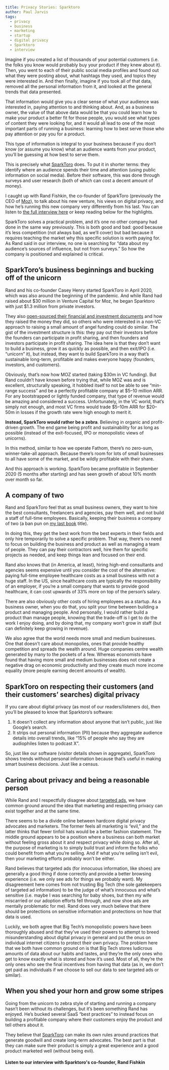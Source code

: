 ```yaml
title: Privacy Stories: Sparktoro
author: Paul Jarvis
tags:
  - privacy
  - business
  - marketing
  - startup
  - digital privacy
  - Sparktoro
  - interview
```

Imagine if you created a list of thousands of your potential customers (i.e. the folks you know would probably buy your product if they knew about it). Then, you went to each of their public social media profiles and found out what they were posting about, what hashtags they used, and topics they were interested in. And then finally, imagine if you took all of that data, removed all the personal information from it, and looked at the general trends that data presented.

That information would give you a clear sense of what your audience was interested in, paying attention to and thinking about. And, as a business owner, the value of that above data would be that you could learn how to make your product a better fit for those people, you would see what types of content they were looking for, and it would all lead to one of the most important parts of running a business: learning how to best serve those who pay attention or pay you for a product.

This type of information is integral to your business because if you don’t know (or assume you know) what an audience wants from your product, you’ll be guessing at how best to serve them.

This is precisely what [SparkToro](https://sparktoro.com/) does. To put it in shorter terms: they identify where an audience spends their time and attention (using public information on social media). Before their software, this was done through surveys and user research (both of which can cost a decent amount of money).

I caught up with Rand Fishkin, the co-founder of SparkToro (previously the CEO of [Moz](https://moz.com/)), to talk about his new venture, his views on digital privacy, and how he’s running this new company very differently from his last. You can listen to [the full interview here](https://usefathom.com/podcast/sparktoro) or keep reading below for the highlights.

SparkToro solves a practical problem, and it’s one no other company had done in the same way previously. This is both good and bad: good because it’s less competition (not always bad, as we’ll cover) but bad because it requires teaching the market why this specific solution is worth paying for. As Rand said in our interview, no one is searching for “data about my audience’s sources of influence, but not from surveys.” So how the company is positioned and explained is critical.

SparkToro’s business beginnings and bucking off of the unicorn
--------------------------------------------------------------

Rand and his co-founder Casey Henry started SparkToro in April 2020, which was also around the beginning of the pandemic. And while Rand had raised about $30 million in Venture Capital for Moz, he began Sparktoro with just $1.3 million from private investors.

They also [open-sourced their financial and investment documents](https://drive.google.com/drive/folders/16DmN5m0ehxAwKZdMC9oaFQjvGIC6uQzW?usp=sharing) and how they raised the money they did, so others who were interested in a non-VC approach to raising a small amount of angel funding could do similar. The gist of the investment structure is this: they pay out their investors before the founders can participate in profit sharing, and then founders and investors participate in profit sharing. The idea here is that they don’t want to build a business, grow it as quickly as possible, and then exit/IPO (i.e. “unicorn” it), but instead, they want to build SparkToro in a way that’s sustainable long-term, profitable and makes everyone happy (founders, investors, and customers).

Obviously, that’s now how MOZ started (taking $30m in VC funding). But Rand couldn’t have known before trying that, while MOZ was and is excellent, structurally speaking, it hobbled itself to not be able to see “min-range success” and be a perfectly profitable company at $5–10 million ARR. For any bootstrapped or lightly funded company, that type of revenue would be amazing and considered a success. Unfortunately, in the VC world, that’s simply not enough, and most VC firms would trade $5–10m ARR for $20–50m in losses if the growth rate were high enough to merit it.

**Instead, SparkToro would rather be a zebra**. Believing in organic and profit-driven growth. The end game being profit and sustainability for as long as possible (instead of the exit-focused, IPO or monopolistic views of unicorns).

In this method, similar to how we operate Fathom, there’s no zero-sum, winner-take-all approach. Because there’s room for lots of small businesses to all have some of the market, and be wildly profitable with their share.

And this approach is working. SparkToro became profitable in September 2020 (5 months after starting) and has seen growth of about 10% month over month so far.

A company of two
----------------

Rand and SparkToro feel that as small business owners, they want to hire the best consultants, freelancers and agencies, pay them well, and not build a staff of full-time employees. Basically, keeping their business a company of two (a ban pun on [my last book](https://ofone.co/) title).

In doing this, they get the best work from the best experts in their fields and only hire temporarily to solve a specific problem. That way, there’s no need to focus on building the business and product as well as managing a team of people. They can pay their contractors well, hire them for specific projects as needed, and keep things lean and focused on their end.

Rand also knows that (in America, at least), hiring high-end consultants and agencies seems expensive until you consider the cost of the alternative: paying full-time employee healthcare costs as a small business with not a huge staff. In the US, since healthcare costs are typically the responsibility of an employer, if you’re a small company that wants to provide good healthcare, it can cost upwards of 33% more on top of the person’s salary.

There are also obviously other costs of hiring employees as a startup. As a business owner, when you do that, you split your time between building a product and managing people. And personally, I would rather build a product than manage people, knowing that the trade-off is I get to do the work I enjoy doing, and by doing that, my company won’t grow in staff (but can definitely keep growing in revenue).

We also agree that the world needs more small and medium businesses. One that doesn’t care about monopolies, ones that provide healthy competition and spreads the wealth around. Huge companies centre wealth generated by many to the pockets of a few. Whereas economists have found that having more small and medium businesses does not create a negative drag on economic productivity and they create much more income equality (more people earning decent amounts of wealth).

SparkToro on respecting their customers (and their customers’ searches) digital privacy
---------------------------------------------------------------------------------------

If you care about digital privacy (as most of our readers/listeners do), then you’ll be pleased to know that Sparktoro’s software:

1.  It doesn’t collect any information about anyone that isn’t public, just like Google’s search.
2.  It strips out personal information (PII) because they aggregate audience details into overall trends, like “15% of people who say they are audiophiles listen to podcast X”.

So, just like our software (visitor details shown in aggregate), SparkToro shows trends without personal information because that’s useful in making smart business decisions. Just like a census.

Caring about privacy and being a reasonable person
--------------------------------------------------

While Rand and I respectfully disagree about [targeted ads](https://usefathom.com/blog/targeted-ads), we have common ground around the idea that marketing and respecting privacy can exist together and at the same time.

There seems to be a divide online between hardcore digital privacy advocates and marketers. The former feels all marketing is “evil,” and the latter thinks that fewer tinfoil hats would be a better fashion statement. The middle ground appears to be a position where a business can both market without feeling gross about it and respect privacy while doing so. After all, the purpose of marketing is to simply build trust and inform the folks who could benefit from what you’re selling. And if what you’re selling isn’t evil, then your marketing efforts probably won’t be either.

Rand believes that targeted ads (for innocuous information, like shoes) are generally a good thing if done correctly and provide a better browsing experience (i.e. we only see ads for things we probably want). My disagreement here comes from not trusting Big Tech (the sole gatekeepers of targeted ad information) to be the judge of what’s innocuous and what’s sensitive (i.e. maybe I was searching for baby shoes, but then my wife miscarried or our adoption efforts fell through, and now shoe ads are mentally problematic for me). Rand does very much believe that there should be protections on sensitive information and protections on how that data is used.

Luckily, we both agree that Big Tech’s monopolistic powers have been thoroughly abused and that they’ve used their powers to attempt to breed misunderstanding about digital privacy in general and put the onus on individual internet citizens to protect their own privacy. The problem here that we both have common ground on is that Big Tech stores ludicrous amounts of data about our habits and tastes, and they’re the only ones who get to know exactly what is stored and how it’s used. Most of all, they’re the only ones who see the final incentives from having that data (as in, we don’t get paid as individuals if we choose to sell our data to see targeted ads or similar).

When you shed your horn and grow some stripes
---------------------------------------------

Going from the unicorn to zebra style of starting and running a company hasn’t been without its challenges, but it’s been something Rand has enjoyed. He’s bucked several SaaS “best practices” to instead focus on building a profitable company where their customers enjoy the product and tell others about it.

They believe that [SparkToro](https://sparktoro.com/) can make its own rules around practices that generate goodwill and create long-term advocates. The best part is that they can make sure their product is simply a great experience and a good product marketed well (without being evil).

#### Listen to our interview with Sparktoro's co-founder, Rand Fishkin